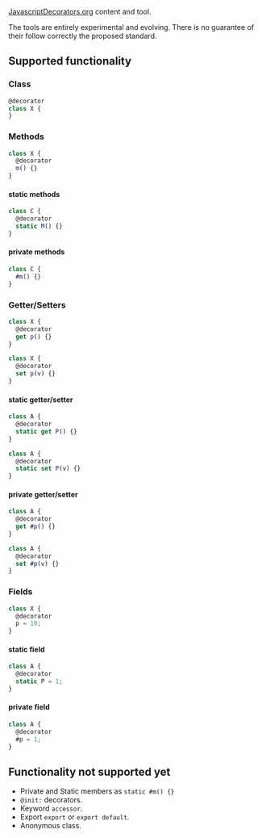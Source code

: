[JavascriptDecorators.org](https://JavascriptDecorators.org) content and tool.

The tools are entirely experimental and evolving. There is no guarantee of their follow correctly
the proposed standard.

## Supported functionality

### Class

```js
@decorator
class X {
}
```

### Methods

```js
class X {
  @decorator
  m() {}
}
```

#### static methods

```js
class C {
  @decorator
  static M() {}
}
```

#### private methods

```js
class C {
  #m() {}
}
```


### Getter/Setters

```js
class X {
  @decorator
  get p() {}
}
```

```js
class X {
  @decorator
  set p(v) {}
}
```

#### static getter/setter

```js
class A {
  @decorator
  static get P() {}
}
```

```js
class A {
  @decorator
  static set P(v) {}
}
```


#### private getter/setter

```js
class A {
  @decorator
  get #p() {}
}
```

```js
class A {
  @decorator
  set #p(v) {}
}
```

### Fields

```js
class X {
  @decorator
  p = 10;
}
```

#### static field

```js
class A {
  @decorator
  static P = 1;
}
```

#### private field

```js
class A {
  @decorator
  #p = 1;
}
```

## Functionality not supported yet

- Private and Static members as `static #m() {}`
- `@init:` decorators.
- Keyword `accessor`.
- Export `export` or `export default`.
- Anonymous class.
